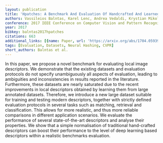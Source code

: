 ```yaml
---
layout: publication
title: 'Hpatches: A Benchmark And Evaluation Of Handcrafted And Learned Local Descriptors'
authors: Vassileios Balntas, Karel Lenc, Andrea Vedaldi, Krystian Mikolajczyk
conference: 2017 IEEE Conference on Computer Vision and Pattern Recognition (CVPR)
year: 2017
bibkey: balntas2017hpatches
citations: 663
additional_links: [{name: Paper, url: 'https://arxiv.org/abs/1704.05939'}]
tags: [Evaluation, Datasets, Neural Hashing, CVPR]
short_authors: Balntas et al.
---
```

In this paper, we propose a novel benchmark for evaluating local image
descriptors. We demonstrate that the existing datasets and evaluation protocols
do not specify unambiguously all aspects of evaluation, leading to ambiguities
and inconsistencies in results reported in the literature. Furthermore, these
datasets are nearly saturated due to the recent improvements in local
descriptors obtained by learning them from large annotated datasets. Therefore,
we introduce a new large dataset suitable for training and testing modern
descriptors, together with strictly defined evaluation protocols in several
tasks such as matching, retrieval and classification. This allows for more
realistic, and thus more reliable comparisons in different application
scenarios. We evaluate the performance of several state-of-the-art descriptors
and analyse their properties. We show that a simple normalisation of
traditional hand-crafted descriptors can boost their performance to the level
of deep learning based descriptors within a realistic benchmarks evaluation.